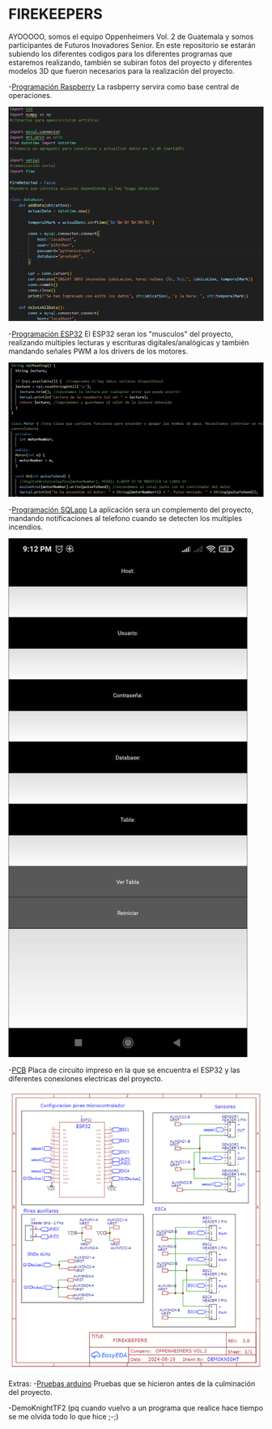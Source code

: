 # FIREKEEPERS

AYOOOOO, somos el equipo Oppenheimers Vol. 2 de Guatemala y somos participantes de Futuros Inovadores Senior. En este repositorio se estarán subiendo los diferentes codigos para los diferentes programas que estaremos realizando, también se subiran fotos del proyecto y diferentes modelos 3D que fueron necesarios para la realización del proyecto.

-[Programación Raspberry](https://github.com/CharlieDGM/FIREKEEPERS/blob/main/Raspberry/master.py) La rasbperry servira como base central de operaciones.

![Programacion Raspberry](https://github.com/CharlieDGM/FIREKEEPERS/blob/main/imagenRaspberry.jpeg?raw=true)

-[Programación ESP32](https://github.com/CharlieDGM/FIREKEEPERS/blob/main/ESP32/master.ino) El ESP32 seran los "musculos" del proyecto, realizando multiples lecturas y escrituras digitales/analógicas y también mandando señales PWM a los drivers de los motores.

![Programacion ESP32](https://github.com/CharlieDGM/FIREKEEPERS/blob/main/imagenESP32.jpeg?raw=true)

-[Programación SQLapp](https://github.com/CharlieDGM/WRO2024-GT-VR/tree/main/AppAndroid/appMaster) La aplicación sera un complemento del proyecto, mandando notificaciones al telefono cuando se detecten los multiples incendios.

![Interfaz de la APP](https://github.com/CharlieDGM/FIREKEEPERS/blob/main/imagenAPP.jpeg?raw=true)

-[PCB](https://github.com/CharlieDGM/FIREKEEPERS/tree/main/PCB) Placa de circuito impreso en la que se encuentra el ESP32 y las diferentes conexiones electricas del proyecto.

![Esquematico del PCB](https://github.com/CharlieDGM/FIREKEEPERS/blob/main/PCB/FIREKEEPERS-SCHEMATIC.png?raw=true)

Extras:
-[Pruebas arduino](https://github.com/CharlieDGM/WRO2024-GT-VR/tree/main/Arduino) Pruebas que se hicieron antes de la culminación del proyecto.

-DemoKnightTF2
(pq cuando vuelvo a un programa que realice hace tiempo se me olvida todo lo que hice ;-;)
